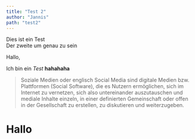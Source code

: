 ```yaml
---
title: "Test 2"
author: "Jannis"
path: "test2"
---
```

Dies ist ein Test\
Der zweite um genau zu sein


Hallo,

Ich bin ein _Test_ **hahahaha**

> Soziale Medien oder englisch Social Media sind digitale Medien bzw. Plattformen (Social Software), die es Nutzern ermöglichen, sich im Internet zu vernetzen, sich also untereinander auszutauschen und mediale Inhalte einzeln, in einer definierten Gemeinschaft oder offen in der Gesellschaft zu erstellen, zu diskutieren und weiterzugeben.


# Hallo
